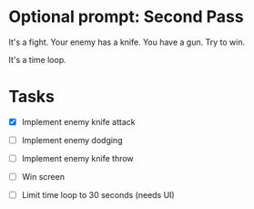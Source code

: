 # Optional prompt: Second Pass

It's a fight.
Your enemy has a knife.
You have a gun.
Try to win.

It's a time loop.


# Tasks
- [x] Implement enemy knife attack
- [ ] Implement enemy dodging

- [ ] Implement enemy knife throw

- [ ] Win screen
- [ ] Limit time loop to 30 seconds (needs UI)

